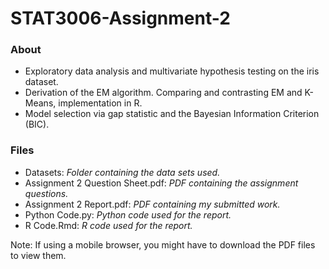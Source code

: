 # STAT3006-Assignment-2

### About
* Exploratory data analysis and multivariate hypothesis testing on the iris dataset.
* Derivation of the EM algorithm. Comparing and contrasting EM and K-Means, implementation in R.
* Model selection via gap statistic and the Bayesian Information Criterion (BIC).


### Files
* Datasets: *Folder containing the data sets used.*
* Assignment 2 Question Sheet.pdf: *PDF containing the assignment questions.*
* Assignment 2 Report.pdf: *PDF containing my submitted work.*
* Python Code.py: *Python code used for the report.*
* R Code.Rmd: *R code used for the report.*

Note: If using a mobile browser, you might have to download the PDF files to view them.
